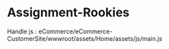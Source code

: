 # Assignment-Rookies

Handle js : eCommerce/eCommerce-CustomerSite/wwwroot/assets/Home/assets/js/main.js
